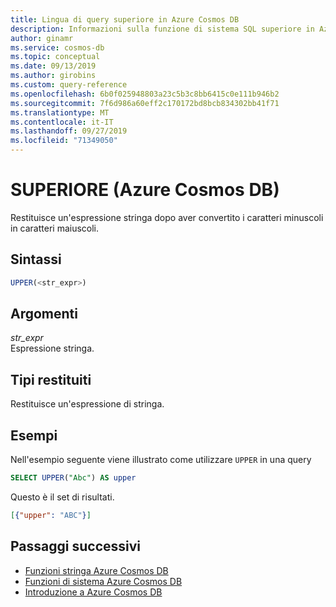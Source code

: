 ```yaml
---
title: Lingua di query superiore in Azure Cosmos DB
description: Informazioni sulla funzione di sistema SQL superiore in Azure Cosmos DB.
author: ginamr
ms.service: cosmos-db
ms.topic: conceptual
ms.date: 09/13/2019
ms.author: girobins
ms.custom: query-reference
ms.openlocfilehash: 6b0f025948803a23c5b3c8bb6415c0e111b946b2
ms.sourcegitcommit: 7f6d986a60eff2c170172bd8bcb834302bb41f71
ms.translationtype: MT
ms.contentlocale: it-IT
ms.lasthandoff: 09/27/2019
ms.locfileid: "71349050"
---
```

# <a name="upper-azure-cosmos-db"></a>SUPERIORE (Azure Cosmos DB)
 Restituisce un'espressione stringa dopo aver convertito i caratteri minuscoli in caratteri maiuscoli.  
  
## <a name="syntax"></a>Sintassi
  
```sql
UPPER(<str_expr>)  
```  
  
## <a name="arguments"></a>Argomenti
  
*str_expr*  
   Espressione stringa.  
  
## <a name="return-types"></a>Tipi restituiti
  
  Restituisce un'espressione di stringa.  
  
## <a name="examples"></a>Esempi
  
  Nell'esempio seguente viene illustrato come utilizzare `UPPER` in una query  
  
```sql
SELECT UPPER("Abc") AS upper  
```  
  
 Questo è il set di risultati.  
  
```json
[{"upper": "ABC"}]  
```

## <a name="next-steps"></a>Passaggi successivi

- [Funzioni stringa Azure Cosmos DB](sql-query-string-functions.md)
- [Funzioni di sistema Azure Cosmos DB](sql-query-system-functions.md)
- [Introduzione a Azure Cosmos DB](introduction.md)
